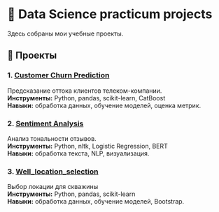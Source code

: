 # 🎯 Data Science practicum projects
 
Здесь собраны мои учебные проекты.

## 🧠 Проекты

### 1. [Customer Churn Prediction](https://github.com/TimSh24/Data_science_practicum_projects/blob/main/Customer_churn_prediction/%D0%A1ustomer_churn_prediction.ipynb)
Предсказание оттока клиентов телеком-компании.  
**Инструменты:** Python, pandas, scikit-learn, CatBoost  
**Навыки:** обработка данных, обучение моделей, оценка метрик.

### 2. [Sentiment Analysis](https://github.com/TimSh24/Data_science_practicum_projects/blob/main/Sentiment_analysis/Sentiment_analysis.ipynb)
Анализ тональности отзывов.  
**Инструменты:** Python, nltk, Logistic Regression, BERT  
**Навыки:** обработка текста, NLP, визуализация.

### 3. [Well_location_selection](https://github.com/TimSh24/Data_science_practicum_projects/blob/main/Well_location_selection/Well_location_selection.ipynb)
Выбор локации для скважины  
**Инструменты:** Python, pandas, scikit-learn  
**Навыки:** обработка данных, обучение моделей, Bootstrap.

